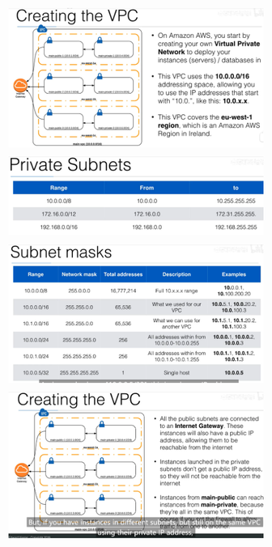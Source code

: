 
![](image/Pasted%20image%2020231119164951.png)


![](image/Pasted%20image%2020231119165135.png)


![](image/Pasted%20image%2020231119165321.png)


![](image/Pasted%20image%2020231119165846.png)



